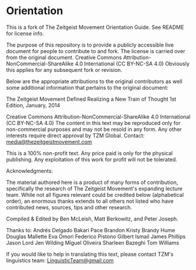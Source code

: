 # Orientation
This is a fork of The Zeitgeist Movement Orientation Guide. See README for license info.

The purpose of this repository is to provide a publicly accessible live document for people to contribute to and fork.
The license is carried over from the original document. Creative Commons Attribution-NonCommercial-ShareAlike 4.0 International (CC BY-NC-SA 4.0) Obviously this applies for any subsequent fork or revision.

Below are the appropriate attributions to the original contributors as well some additional information that pertains to the original document:

The Zeitgeist Movement Defined
Realizing a New Train of Thought
1st Edition, January, 2014

Creative Commons Attribution-NonCommercial-ShareAlike 4.0 International (CC BY-NC-SA 4.0)
The content in this text may be reproduced only for non-commercial purposes and may not be resold in any form.
Any other interests require direct approval by TZM Global. Contact: media@thezeitgeistmovement.com

This is a 100% non-profit text. Any price paid is only for the physical publishing. Any exploitation of this work for profit will not be tolerated.

Acknowledgments:

The material authored here is a product of many forms of contribution,
specifically the research of The Zeitgeist Movement's expanding lecture team.
While not all figures relevant could be credited below (alphabetical order), an
enormous thanks extends to all others not listed who have contributed news,
sources, tips and other research.

Compiled & Edited by Ben McLeish, Matt Berkowitz, and Peter Joseph.

Thanks to:
Andrés Delgado
Bakari Pace
Brandon Kristy
Brandy Hume
Douglas Mallette
Eva Omori
Federico Pistono
Gilbert Ismail
James Phillips
Jason Lord
Jen Wilding
Miguel Oliveira
Sharleen Bazeghi
Tom Williams

If you would like to help in translating this text,
please contact TZM's linguistics team:
LinguisticTeam@gmail.com
